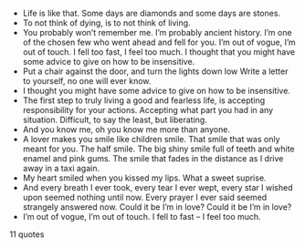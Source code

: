  - Life is like that. Some days are diamonds and some days are stones.
 - To not think of dying, is to not think of living.
 - You probably won’t remember me. I’m probably ancient history. I’m one of the chosen few who went ahead and fell for you. I’m out of vogue, I’m out of touch. I fell too fast, I feel too much. I thought that you might have some advice to give on how to be insensitive.
 - Put a chair against the door, and turn the lights down low Write a letter to yourself, no one will ever know.
 - I thought you might have some advice to give on how to be insensitive.
 - The first step to truly living a good and fearless life, is accepting responsibility for your actions. Accepting what part you had in any situation. Difficult, to say the least, but liberating.
 - And you know me, oh you know me more than anyone.
 - A lover makes you smile like children smile. That smile that was only meant for you. The half smile. The big shiny smile full of teeth and white enamel and pink gums. The smile that fades in the distance as I drive away in a taxi again.
 - My heart smiled when you kissed my lips. What a sweet suprise.
 - And every breath I ever took, every tear I ever wept, every star I wished upon seemed nothing until now. Every prayer I ever said seemed strangely answered now. Could it be I’m in love? Could it be I’m in love?
 - I’m out of vogue, I’m out of touch. I fell to fast – I feel too much.

11 quotes